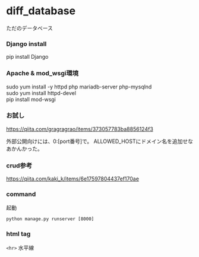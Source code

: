 # diff_database

ただのデータベース

### Django install
pip install Django

### Apache & mod_wsgi環境

sudo yum install -y httpd php mariadb-server php-mysqlnd  
sudo yum install httpd-devel  
pip install mod-wsgi  

### お試し
https://qiita.com/gragragrao/items/373057783ba8856124f3

外部公開向けには、0:[port番号]で。
ALLOWED_HOSTにドメイン名を追加せなあかんかった。

### crud参考
https://qiita.com/kaki_k/items/6e17597804437ef170ae

### command
起動
~~~
python manage.py runserver [8000]
~~~

### html tag

`<hr>` 水平線